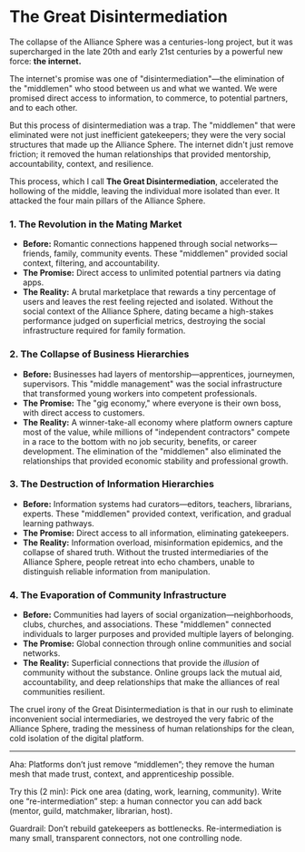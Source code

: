 # The Great Disintermediation

The collapse of the Alliance Sphere was a centuries-long project, but it was supercharged in the late 20th and early 21st centuries by a powerful new force: **the internet.**

The internet's promise was one of "disintermediation"—the elimination of the "middlemen" who stood between us and what we wanted. We were promised direct access to information, to commerce, to potential partners, and to each other.

But this process of disintermediation was a trap. The "middlemen" that were eliminated were not just inefficient gatekeepers; they were the very social structures that made up the Alliance Sphere. The internet didn't just remove friction; it removed the human relationships that provided mentorship, accountability, context, and resilience.

This process, which I call **The Great Disintermediation**, accelerated the hollowing of the middle, leaving the individual more isolated than ever. It attacked the four main pillars of the Alliance Sphere.

### 1. The Revolution in the Mating Market

*   **Before:** Romantic connections happened through social networks—friends, family, community events. These "middlemen" provided social context, filtering, and accountability.
*   **The Promise:** Direct access to unlimited potential partners via dating apps.
*   **The Reality:** A brutal marketplace that rewards a tiny percentage of users and leaves the rest feeling rejected and isolated. Without the social context of the Alliance Sphere, dating became a high-stakes performance judged on superficial metrics, destroying the social infrastructure required for family formation.

### 2. The Collapse of Business Hierarchies

*   **Before:** Businesses had layers of mentorship—apprentices, journeymen, supervisors. This "middle management" was the social infrastructure that transformed young workers into competent professionals.
*   **The Promise:** The "gig economy," where everyone is their own boss, with direct access to customers.
*   **The Reality:** A winner-take-all economy where platform owners capture most of the value, while millions of "independent contractors" compete in a race to the bottom with no job security, benefits, or career development. The elimination of the "middlemen" also eliminated the relationships that provided economic stability and professional growth.

### 3. The Destruction of Information Hierarchies

*   **Before:** Information systems had curators—editors, teachers, librarians, experts. These "middlemen" provided context, verification, and gradual learning pathways.
*   **The Promise:** Direct access to all information, eliminating gatekeepers.
*   **The Reality:** Information overload, misinformation epidemics, and the collapse of shared truth. Without the trusted intermediaries of the Alliance Sphere, people retreat into echo chambers, unable to distinguish reliable information from manipulation.

### 4. The Evaporation of Community Infrastructure

*   **Before:** Communities had layers of social organization—neighborhoods, clubs, churches, and associations. These "middlemen" connected individuals to larger purposes and provided multiple layers of belonging.
*   **The Promise:** Global connection through online communities and social networks.
*   **The Reality:** Superficial connections that provide the *illusion* of community without the substance. Online groups lack the mutual aid, accountability, and deep relationships that make the alliances of real communities resilient.

The cruel irony of the Great Disintermediation is that in our rush to eliminate inconvenient social intermediaries, we destroyed the very fabric of the Alliance Sphere, trading the messiness of human relationships for the clean, cold isolation of the digital platform.

---

Aha: Platforms don’t just remove “middlemen”; they remove the human mesh that made trust, context, and apprenticeship possible.

Try this (2 min): Pick one area (dating, work, learning, community). Write one “re-intermediation” step: a human connector you can add back (mentor, guild, matchmaker, librarian, host).

Guardrail: Don’t rebuild gatekeepers as bottlenecks. Re-intermediation is many small, transparent connectors, not one controlling node.
